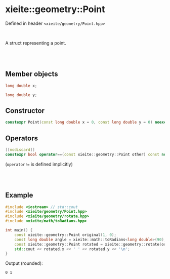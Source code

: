 # xieite::geometry::Point
Defined in header `<xieite/geometry/Point.hpp>`

<br/>

A struct representing a point.

<br/><br/>

## Member objects
```cpp
long double x;
```
```cpp
long double y;
```

## Constructor
```cpp
constexpr Point(const long double x = 0, const long double y = 0) noexcept;
```

## Operators
```cpp
[[nodiscard]]
constexpr bool operator==(const xieite::geometry::Point other) const noexcept;
```
(`operator!=` is defined implicitly)

<br/><br/>

## Example
```cpp
#include <iostream> // std::cout
#include <xieite/geometry/Point.hpp>
#include <xieite/geometry/rotate.hpp>
#include <xieite/math/toRadians.hpp>

int main() {
	const xieite::geometry::Point original(1, 0);
	const long double angle = xieite::math::toRadians<long double>(90);
	const xieite::geometry::Point rotated = xieite::geometry::rotate(original, angle);
	std::cout << rotated.x << ' ' << rotated.y << '\n';
}
```
Output (rounded):
```
0 1
```
